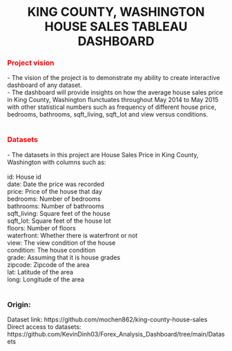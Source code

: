 <h1 align="center">KING COUNTY, WASHINGTON HOUSE SALES TABLEAU DASHBOARD</h1>
<h3 align="center"></h3>
<h3 align="Left" style="color: red;">Project vision </h3>
- The vision of the project is to demonstrate my ability to create interactive dashboard of any dataset. 
</br>
- The dashboard will provide insights on how the average house sales price in King County, Washington flunctuates throughout May 2014 to May 2015 with other statistical numbers such as frequency of different house price, bedrooms, bathrooms, sqft_living, sqft_lot and view versus conditions. 
<br>
</br>

<h3 align="Left" style="color: red;">Datasets </h3>
- The datasets in this project are House Sales Price in King County, Washington with columns such as:
<br>
</br>
id: House id<br>
date: Date the price was recorded<br>
price: Price of the house that day<br>
bedrooms: Number of bedrooms<br>
bathrooms: Number of bathrooms<br>
sqft_living: Square feet of the house<br>
sqft_lot: Square feet of the house lot<br>
floors: Number of floors<br>
waterfront: Whether there is waterfront or not<br>
view: The view condition of the house<br>
condition: The house condition<br>
grade: Assuming that it is house grades<br>
zipcode: Zipcode of the area<br>
lat: Latitude of the area<br>
long: Longitude of the area<br>
</br>

<h3 align="Left">Origin:</h3>
Dataset link: https://github.com/mochen862/king-county-house-sales
Direct access to datasets: https://github.com/KevinDinh03/Forex_Analysis_Dashboard/tree/main/Datasets
